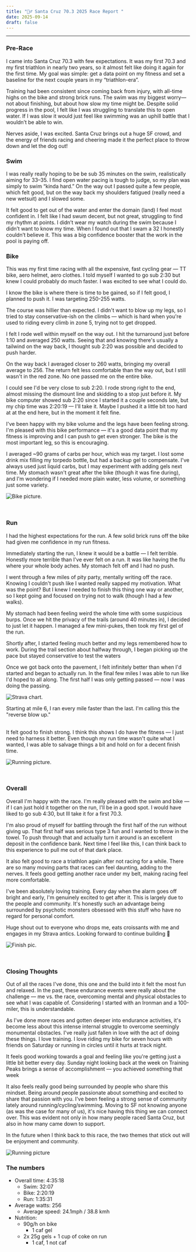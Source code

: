 ```yaml
---
title: "🏊‍♂️ Santa Cruz 70.3 2025 Race Report "
date: 2025-09-14
draft: false
---
```


---

### Pre-Race

I came into Santa Cruz 70.3 with few expectations. It was my first 70.3 and my first triathlon in nearly two years, so it almost felt like doing it again for the first time. My goal was simple: get a data point on my fitness and set a baseline for the next couple years in my “triathlon-era”.

Training had been consistent since coming back from injury, with all-time highs on the bike and strong brick runs. The swim was my biggest worry—not about finishing, but about how slow my time might be. Despite solid progress in the pool, I felt like I was struggling to translate this to open water. If I was slow it would just feel like swimming was an uphill battle that I wouldn’t be able to win.

Nerves aside, I was excited. Santa Cruz brings out a huge SF crowd, and the energy of friends racing and cheering made it the perfect place to throw down and let the dog out!

### Swim

I was really really hoping to be be sub 35 minutes on the swim, realistically aiming for 33–35. I find open water pacing is tough to judge, so my plan was simply to swim “kinda hard.” On the way out I passed quite a few people, which felt good, but on the way back my shoulders fatigued (really need a new wetsuit) and I slowed some.

It felt good to get out of the water and enter the domain (land) I feel most confident in. I felt like I had swum decent, but not great, struggling to find my rhythm at points. I didn’t wear my watch during the swim because I didn’t want to know my time. When I found out that I swam a 32 I honestly couldn’t believe it. This was a big confidence booster that the work in the pool is paying off.

### Bike

This was my first time racing with all the expensive, fast cycling gear — TT bike, aero helmet, aero clothes. I told myself I wanted to go sub 2:30 but knew I could probably do much faster. I was excited to see what I could do.

I know the bike is where there is time to be gained, so if I felt good, I planned to push it. I was targeting 250-255 watts.

The course was hillier than expected. I didn't want to blow up my legs, so I tried to stay conservative-ish on the climbs — which is hard when you're used to riding every climb in zone 5, trying not to get dropped.

I felt I rode well within myself on the way out. I hit the turnaround just before 1:10 and averaged 250 watts. Seeing that and knowing there's usually a tailwind on the way back, I thought sub 2:20 was possible and decided to push harder.

On the way back I averaged closer to 260 watts, bringing my overall average to 256. The return felt less comfortable than the way out, but I still wasn't in the red zone. No one passed me on the entire bike.

I could see I'd be very close to sub 2:20. I rode strong right to the end, almost missing the dismount line and skidding to a stop just before it. My bike computer showed sub 2:20 since I started it a couple seconds late, but my chip time was 2:20:19 — I'll take it. Maybe I pushed it a little bit too hard at at the end here, but in the moment it felt fine.

I've been happy with my bike volume and the legs have been feeling strong. I'm pleased with this bike performance — it's a good data point that my fitness is improving and I can push to get even stronger. The bike is the most important leg, so this is encouraging.

I averaged ~90 grams of carbs per hour, which was my target. I lost some drink mix filling my torpedo bottle, but had a backup gel to compensate. I've always used just liquid carbs, but I may experiment with adding gels next time. My stomach wasn't great after the bike (though it was fine during), and I'm wondering if I needed more plain water, less volume, or something just some variety.

![Bike picture.](/santa-cruz/sc-bike-min.JPEG)

<!-- <div class="centered">
    Locked in on the bike
</div> -->

<br>

### Run

I had the highest expectations for the run. A few solid brick runs off the bike had given me confidence in my run fitness.

Immediately starting the run, I knew it would be a battle — I felt terrible. Honestly more terrible than I've ever felt on a run. It was like having the flu where your whole body aches. My stomach felt off and I had no push.

I went through a few miles of pity party, mentally writing off the race. Knowing I couldn't push like I wanted really sapped my motivation. What was the point? But I knew I needed to finish this thing one way or another, so I kept going and focused on trying not to walk (though I had a few walks).

My stomach had been feeling weird the whole time with some suspicious burps. Once we hit the privacy of the trails (around 40 minutes in), I decided to just let it happen. I managed a few mini-pukes, then took my first gel of the run.

Shortly after, I started feeling much better and my legs remembered how to work. During the trail section about halfway through, I began picking up the pace but stayed conservative to test the waters

Once we got back onto the pavement, I felt infinitely better than when I'd started and began to actually run. In the final few miles I was able to run like I'd hoped to all along. The first half I was only getting passed — now I was doing the passing.

![Strava chart.](/santa-cruz/sc-strava-min.jpg)

<div class="centered">
Starting at mile 6, I ran every mile faster than the last. I'm calling this the "reverse blow up."</div>

<br>

It felt good to finish strong. I think this shows I do have the fitness — I just need to harness it better. Even though my run time wasn't quite what I wanted, I was able to salvage things a bit and hold on for a decent finish time.

![Running picture.](/santa-cruz/sc-run-min.jpg)

<!-- <div class="centered">
    Feeling it on the run
</div> -->

<br>

### Overall

Overall I'm happy with the race. I'm really pleased with the swim and bike — if I can just hold it together on the run, I'll be in a good spot. I would have liked to go sub 4:30, but Ill take it for a first 70.3.

I'm also proud of myself for battling through the first half of the run without giving up. That first half was serious type 3 fun and I wanted to throw in the towel. To push through that and actually turn it around is an excellent deposit in the confidence bank. Next time I feel like this, I can think back to this experience to pull me out of that dark place.

It also felt good to race a triathlon again after not racing for a while. There are so many moving parts that races can feel daunting, adding to the nerves. It feels good getting another race under my belt, making racing feel more comfortable.

I've been absolutely loving training. Every day when the alarm goes off bright and early, I'm genuinely excited to get after it. This is largely due to the people and community. It's honestly such an advantage being surrounded by psychotic monsters obsessed with this stuff who have no regard for personal comfort.

Huge shout out to everyone who drops me, eats croissants with me and engages in my Strava antics. Looking forward to continue building 💪

![Finish pic.](/santa-cruz/sc-finish.JPEG)

<!-- <div class="centered">
    Locked in on the bike
</div> -->

<br>

### Closing Thoughts

Out of all the races I've done, this one and the build into it felt the most fun and relaxed. In the past, these endurance events were really about the challenge — me vs. the race, overcoming mental and physical obstacles to see what I was capable of. Considering I started with an Ironman and a 100-miler, this is understandable.

As I've done more races and gotten deeper into endurance activities, it's become less about this intense internal struggle to overcome seemingly monumental obstacles. I've really just fallen in love with the act of doing these things. I love training. I love riding my bike for seven hours with friends on Saturday or running in circles until it hurts at track night.

It feels good working towards a goal and feeling like you're getting just a little bit better every day. Sunday night looking back at the week on Training Peaks brings a sense of accomplishment — you achieved something that week

It also feels really good being surrounded by people who share this mindset. Being around people passionate about something and excited to share that passion with you. I've been feeling a strong sense of community lately around running/cycling/swimming. Moving to SF not knowing anyone (as was the case for many of us), it's nice having this thing we can connect over. This was evident not only in how many people raced Santa Cruz, but also in how many came down to support.

In the future when I think back to this race, the two themes that stick out will be enjoyment and community.

![Running picture](/santa-cruz/sc-run2-min.jpg)

### The numbers

- Overall time: 4:35:18
  - Swim: 32:07
  - Bike: 2:20:19
  - Run: 1:35:31
- Average watts: 256
  - Average speed: 24.1mph / 38.8 kmh
- Nutrition:
  - 90g/h on bike
    - 1 caf gel
  - 2x 25g gels + 1 cup of coke on run
    - 1 caf, 1 not caf

